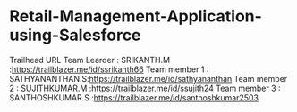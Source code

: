 # Retail-Management-Application-using-Salesforce

Trailhead URL
Team Learder : SRIKANTH.M :https://trailblazer.me/id/ssrikanth66
Team member 1 : SATHYANANTHAN.S:https://trailblazer.me/id/sathyananthan
Team member 2 : SUJITHKUMAR.M :https://trailblazer.me/id/ssujith24
Team member 3 : SANTHOSHKUMAR.S :https://trailblazer.me/id/santhoshkumar2503

